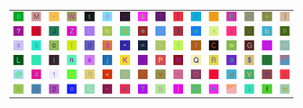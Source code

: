 <table>
<tr>
<td><img src="36.gif"></td>
<td><img src="4D.gif"></td>
<td><img src="2A.gif"></td>
<td><img src="57.gif"></td>
<td><img src="74.gif"></td>
<td><img src="30.gif"></td>
<td><img src="27.gif"></td>
<td><img src="26.gif"></td>
<td><img src="21.gif"></td>
<td><img src="5B.gif"></td>
<td><img src="2F.gif"></td>
<td><img src="37.gif"></td>
<td><img src="46.gif"></td>
<td><img src="5F.gif"></td>
<td><img src="2B.gif"></td>
<td><img src="5D.gif"></td>
</tr>
<tr>
<td><img src="3F.gif"></td>
<td><img src="28.gif"></td>
<td><img src="4A.gif"></td>
<td><img src="5A.gif"></td>
<td><img src="45.gif"></td>
<td><img src="68.gif"></td>
<td><img src="58.gif"></td>
<td><img src="65.gif"></td>
<td><img src="2E.gif"></td>
<td><img src="29.gif"></td>
<td><img src="61.gif"></td>
<td><img src="5E.gif"></td>
<td><img src="3B.gif"></td>
<td><img src="7A.gif"></td>
<td><img src="62.gif"></td>
<td><img src="70.gif"></td>
</tr>
<tr>
<td><img src="78.gif"></td>
<td><img src="35.gif"></td>
<td><img src="63.gif"></td>
<td><img src="49.gif"></td>
<td><img src="67.gif"></td>
<td><img src="33.gif"></td>
<td><img src="22.gif"></td>
<td><img src="3D.gif"></td>
<td><img src="2D.gif"></td>
<td><img src="7B.gif"></td>
<td><img src="79.gif"></td>
<td><img src="43.gif"></td>
<td><img src="77.gif"></td>
<td><img src="47.gif"></td>
<td><img src="60.gif"></td>
<td><img src="6D.gif"></td>
</tr>
<tr>
<td><img src="4C.gif"></td>
<td><img src="gr3.gif"></td>
<td><img src="69.gif"></td>
<td><img src="6E.gif"></td>
<td><img src="73.gif"></td>
<td><img src="6A.gif"></td>
<td><img src="4B.gif"></td>
<td><img src="3E.gif"></td>
<td><img src="50.gif"></td>
<td><img src="4E.gif"></td>
<td><img src="51.gif"></td>
<td><img src="52.gif"></td>
<td><img src="39.gif"></td>
<td><img src="24.gif"></td>
<td><img src="7C.gif"></td>
<td><img src="gr2.gif"></td>
</tr>
<tr>
<td><img src="40.gif"></td>
<td><img src="34.gif"></td>
<td><img src="31.gif"></td>
<td><img src="44.gif"></td>
<td><img src="71.gif"></td>
<td><img src="3C.gif"></td>
<td><img src="55.gif"></td>
<td><img src="59.gif"></td>
<td><img src="76.gif"></td>
<td><img src="7E.gif"></td>
<td><img src="4F.gif"></td>
<td><img src="3A.gif"></td>
<td><img src="64.gif"></td>
<td><img src="56.gif"></td>
<td><img src="72.gif"></td>
<td><img src="6B.gif"></td>
</tr>
<tr>
<td><img src="41.gif"></td>
<td><img src="38.gif"></td>
<td><img src="32.gif"></td>
<td><img src="6F.gif"></td>
<td><img src="25.gif"></td>
<td><img src="2C.gif"></td>
<td><img src="23.gif"></td>
<td><img src="54.gif"></td>
<td><img src="53.gif"></td>
<td><img src="7D.gif"></td>
<td><img src="42.gif"></td>
<td><img src="75.gif"></td>
<td><img src="gr1.gif"></td>
<td><img src="6C.gif"></td>
<td><img src="66.gif"></td>
<td><img src="48.gif"></td>
</tr>
</table>
